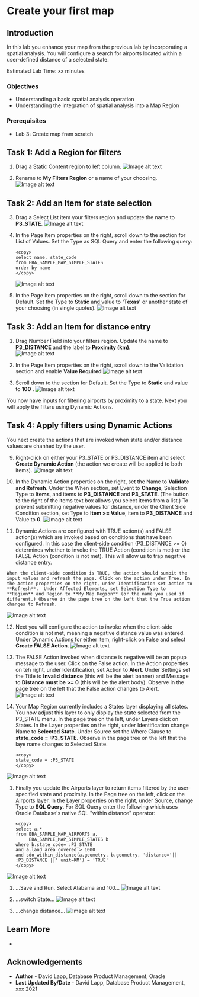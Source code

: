 # Create your first map


## Introduction

In this lab you enhance your map from the previous lab by incorporating a spatial analysis. You will configure a search for airports located within a user-defined distance of a selected state.

Estimated Lab Time: xx minutes

### Objectives

*  Understanding a basic spatial analysis operation
*  Understanding the integration of spatial analysis into a Map Region 

### Prerequisites

* Lab 3: Create map fram scratch


## Task 1: Add a Region for filters 


1. Drag a Static Content region to left column.
![Image alt text](images/add-spatial-analysis-01.png)

2. Rename to **My Filters Region** or a name of your choosing.
![Image alt text](images/add-spatial-analysis-02.png) 

## Task 2: Add an Item for state selection 

3. Drag a Select List item your filters region and update the name to **P3_STATE**.
![Image alt text](images/add-spatial-analysis-03.png) 

4. In the Page Item properties on the right, scroll down to the section for List of Values. Set the Type as SQL Query and enter the following query:
      ```
      <copy>
      select name, state_code
      from EBA_SAMPLE_MAP_SIMPLE_STATES
      order by name
      </copy>
      ```

      ![Image alt text](images/add-spatial-analysis-04.png) 

5. In the Page Item properties on the right, scroll down to the section for Default. Set the Type to **Static** and value to **'Texas'** or another state of your choosing (in single quotes).
![Image alt text](images/add-spatial-analysis-05.png) 

## Task 3: Add an Item for distance entry

1. Drag Number Field into your filters region. Update the name to **P3_DISTANCE** and the label to **Proximity (km)**.  
![Image alt text](images/add-spatial-analysis-06.png) 

7. In the Page Item properties on the right, scroll down to the Validation section and enable **Value Required**
![Image alt text](images/add-spatial-analysis-07.png) 

1. Scroll down to the section for Default. Set the Type to **Static** and value to **100** .
![Image alt text](images/add-spatial-analysis-08.png) 

You now have inputs for filtering airports by proximity to a state. Next you will apply the filters using Dynamic Actions.

## Task 4: Apply filters using Dynamic Actions

You next create the actions that are invoked when state and/or distance values are chanhed by the user. 

9. Right-click on either your P3\_STATE or P3\_DISTANCE item and select **Create Dynamic Action**  (the action we create will be applied to both items).
![Image alt text](images/add-spatial-analysis-09.png) 

10. In the Dynamic Action properties on the right, set the Name to **Validate and Refresh**. Under the When section, set Event to **Change**, Selection Type to **Items**, and items to **P3\_DISTANCE** and **P3\_STATE**. (The button to the right of the items text box allows you select items from a list.) To prevent submitting negative values for distance, under the Client Side Condition section, set Type to **Item >= Value**, item to **P3\_DISTANCE** and Value to **0**. 
![Image alt text](images/add-spatial-analysis-10.png)

11.   Dynamic Actions are configured with TRUE action(s) and FALSE action(s) which are invoked based on conditions that have been configured. In this case the client-side condition (P3\_DISTANCE >= 0) determines whether to invoke the TRUE Action (condition is met) or the FALSE Action (condition is not met). This will allow us to trap negative distance entry. 

    When the client-side condition is TRUE, the action should sumbit the input values and refresh the page. Click on the action under True. In the Action properties on the right, under Identification set Action to **Refresh**.  Under Affected Elements, set Selection Type to **Region** and Region to **My Map Region** (or the name you used if different.) Observe in the page tree on the left that the True action changes to Refresh.
![Image alt text](images/add-spatial-analysis-11.png)    

12.   Next you will configure the action to invoke when the client-side condition is not met, meaning a negative distance value was entered. Under Dynamic Actions for either item, right-click on False and select **Create FALSE Action**.
![Image alt text](images/add-spatial-analysis-12.png)    

13.  The FALSE Action invoked when distance is negative will be an popup message to the user. Click on the False action. In the Action properties on teh right, under Identification, set Action to **Alert**. Under Settings set the Title to **Invalid distance** (this will be the alert banner) and Message to **Distance must be >= 0** (this will be the alert body). Observe in the page tree on the left that the False action changes to Alert.
![Image alt text](images/add-spatial-analysis-13.png) 

1.  Your Map Region currently includes a States layer displaying all states. You now adjust this layer to only display the state selected from the P3\_STATE menu. In the page tree on the left, under Layers click on States. In the Layer properties on the right, under Identification change Name to **Selected State**. Under Source set the Where Clause to **state\_code = :P3\_STATE**. Observe in the page tree on the left that the laye name changes to Selected State.
       ```
      <copy>
       state_code = :P3_STATE
      </copy>
      ```
![Image alt text](images/add-spatial-analysis-14.png) 

1.  Finally you update the Airports layer to return items filtered by the user-specified state and proximity. In the Page tree on the left, click on the Airports layer. In the Layer properties on the right, under Source, change Type to **SQL Query**. For SQL Query enter the following which uses Oracle Database's native SQL "within distance" operator:

    ```
    <copy>
    select a.*
    from EBA_SAMPLE_MAP_AIRPORTS a, 
         EBA_SAMPLE_MAP_SIMPLE_STATES b
    where b.state_code= :P3_STATE
    and a.land_area_covered > 1000
    and sdo_within_distance(a.geometry, b.geometry, 'distance='|| :P3_DISTANCE ||' unit=KM') = 'TRUE'
    </copy>
    ```
![Image alt text](images/add-spatial-analysis-15.png) 


1.  ...Save and Run. Select Alabama and 100...
![Image alt text](images/add-spatial-analysis-16.png) 

17. ...switch State...
![Image alt text](images/add-spatial-analysis-17.png) 

18. ...change distance...
![Image alt text](images/add-spatial-analysis-18.png) 




## Learn More
* 

## Acknowledgements
* **Author** - David Lapp, Database Product Management, Oracle
* **Last Updated By/Date**  - David Lapp, Database Product Management, xxx 2021

